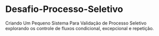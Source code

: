 # Desafio-Processo-Seletivo
 Criando Um Pequeno Sistema Para Validação de Processo Seletivo explorando os controle de fluxos condicional, excepcional e repetição.
